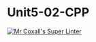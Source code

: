 # Unit5-02-CPP

[![Mr Coxall's Super Linter](https://github.com/ICS3U-Programming-ChristopherD/Unit5-02-CPP/workflows/Mr%20Coxall's%20Super%20Linter/badge.svg)](https://github.com/ICS3U-Programming-ChristopherD/Unit5-02-CPP/actions/)
